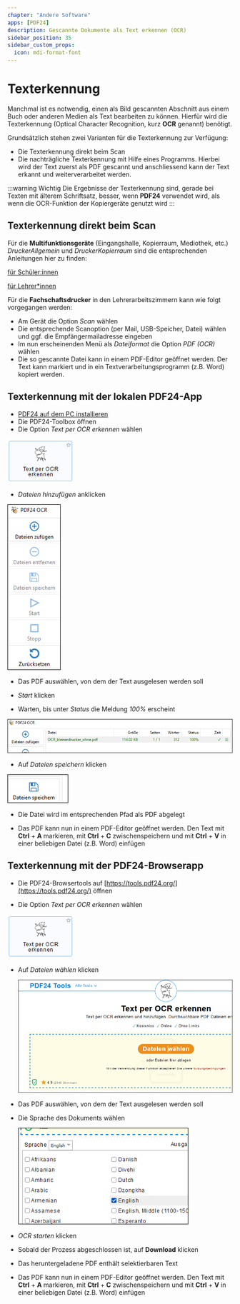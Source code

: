 ```yaml
---
chapter: "Andere Software"
apps: [PDF24]
description: Gescannte Dokumente als Text erkennen (OCR)
sidebar_position: 35
sidebar_custom_props:
  icon: mdi-format-font
---
```


# Texterkennung



Manchmal ist es notwendig, einen als Bild gescannten Abschnitt aus einem Buch oder anderen Medien als Text bearbeiten zu können. Hierfür wird die Texterkennung (Optical Character Recognition, kurz **OCR** genannt) benötigt.

Grundsätzlich stehen zwei Varianten für die Texterkennung zur Verfügung:

  * Die Texterkennung direkt beim Scan
  * Die nachträgliche Texterkennung mit Hilfe eines Programms. Hierbei wird der Text zuerst als PDF gescannt und anschliessend kann der Text erkannt und weiterverarbeitet werden.

:::warning <i className="mdi mdi-alert"></i> Wichtig
Die Ergebnisse der Texterkennung sind, gerade bei Texten mit älterem Schriftsatz, besser, wenn **PDF24** verwendet wird, als wenn die OCR-Funktion der Kopiergeräte genutzt wird 
:::


## Texterkennung direkt beim Scan


Für die **Multifunktionsgeräte** (Eingangshalle, Kopierraum, Mediothek, etc.) _DruckerAllgemein_ und _DruckerKopierraum_ sind die entsprechenden Anleitungen hier zu finden:

[für Schüler:innen](/infra/geraete/drucker/druck_sus/#scan-mit-texterkennung-per-mail-oder-in-home-verzeichnis)

[für Lehrer*innen](/infra/geraete/drucker/druck_lul/#scan-mit-texterkennung-per-mail-oder-in-home-verzeichnis)

Für die **Fachschaftsdrucker** in den Lehrerarbeitszimmern kann wie folgt vorgegangen werden:

  * Am Gerät die Option _Scan_ wählen
  * Die entsprechende Scanoption (per Mail, USB-Speicher, Datei) wählen und ggf. die Empfängermailadresse eingeben
  * Im nun erscheinenden Menü als _Dateiformat_ die Option _PDF (OCR)_ wählen
  * Die so gescannte Datei kann in einem PDF-Editor geöffnet werden. Der Text kann markiert und in ein Textverarbeitungsprogramm (z.B. Word) kopiert werden.


## Texterkennung mit der lokalen PDF24-App

  * [PDF24 auf dem PC installieren](/anderesoftware/PDF/PDF24/)
  * Die PDF24-Toolbox öffnen
  * Die Option _Text per OCR erkennen_ wählen

  ![](./images/OCR_001.png)

  * _Dateien hinzufügen_ anklicken

  ![](./images/OCR_002.png)

  * Das PDF auswählen, von dem der Text ausgelesen werden soll

  * _Start_ klicken

  * Warten, bis unter _Status_ die Meldung _100%_ erscheint

  ![](./images/OCR_004.png)

  * Auf _Dateien speichern_ klicken

  ![](./images/OCR_005.png)

  * Die Datei wird im entsprechenden Pfad als PDF abgelegt
  
  * Das PDF kann nun in einem PDF-Editor geöffnet werden. Den Text mit __Ctrl__ + __A__ markieren, mit __Ctrl__ + __C__ zwischenspeichern und mit __Ctrl__ + __V__ in einer beliebigen Datei (z.B. Word) einfügen



## Texterkennung mit der PDF24-Browserapp

  * Die PDF24-Browsertools auf [https://tools.pdf24.org/](https://tools.pdf24.org/) öffnen

  * Die Option _Text per OCR erkennen_ wählen

  ![](./images/OCR_001.png)

  * Auf _Dateien wählen_ klicken

    ![](./images/OCR_006.png)

  * Das PDF auswählen, von dem der Text ausgelesen werden soll

  * Die Sprache des Dokuments wählen

    ![](./images/OCR_007.png)

  * _OCR starten_ klicken

  * Sobald der Prozess abgeschlossen ist, auf __Download__ klicken

  * Das heruntergeladene PDF enthält selektierbaren Text

  * Das PDF kann nun in einem PDF-Editor geöffnet werden. Den Text mit __Ctrl__ + __A__ markieren, mit __Ctrl__ + __C__ zwischenspeichern und mit __Ctrl__ + __V__ in einer beliebigen Datei (z.B. Word) einfügen
